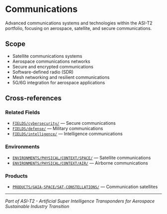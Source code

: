 # Communications

Advanced communications systems and technologies within the ASI-T2 portfolio, focusing on aerospace, satellite, and secure communications.

## Scope

- Satellite communications systems
- Aerospace communications networks
- Secure and encrypted communications
- Software-defined radio (SDR)
- Mesh networking and resilient communications
- 5G/6G integration for aerospace applications

## Cross-references

### Related Fields
- [`FIELDS/cybersecurity/`](../cybersecurity/) — Secure communications
- [`FIELDS/defense/`](../defense/) — Military communications
- [`FIELDS/intelligence/`](../intelligence/) — Intelligence communications

### Environments
- [`ENVIRONMENTS/PHYSICAL/CONTEXT/SPACE/`](../../ENVIRONMENTS/PHYSICAL/CONTEXT/SPACE/) — Satellite communications
- [`ENVIRONMENTS/PHYSICAL/CONTEXT/AIR/`](../../ENVIRONMENTS/PHYSICAL/CONTEXT/AIR/) — Airborne communications

### Products
- [`PRODUCTS/GAIA-SPACE/SAT-CONSTELLATIONS/`](../../PRODUCTS/GAIA-SPACE/SAT-CONSTELLATIONS/) — Communication satellites

---

*Part of ASI-T2 - Artificial Super Intelligence Transponders for Aerospace Sustainable Industry Transition*